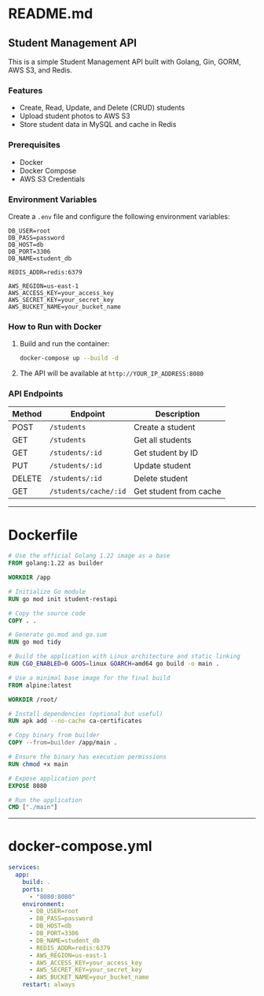 # README.md

## Student Management API
This is a simple Student Management API built with Golang, Gin, GORM, AWS S3, and Redis.

### Features
- Create, Read, Update, and Delete (CRUD) students
- Upload student photos to AWS S3
- Store student data in MySQL and cache in Redis

### Prerequisites
- Docker
- Docker Compose
- AWS S3 Credentials

### Environment Variables
Create a `.env` file and configure the following environment variables:
```env
DB_USER=root
DB_PASS=password
DB_HOST=db
DB_PORT=3306
DB_NAME=student_db

REDIS_ADDR=redis:6379

AWS_REGION=us-east-1
AWS_ACCESS_KEY=your_access_key
AWS_SECRET_KEY=your_secret_key
AWS_BUCKET_NAME=your_bucket_name
```

### How to Run with Docker
1. Build and run the container:
   ```sh
   docker-compose up --build -d
   ```
2. The API will be available at `http://YOUR_IP_ADDRESS:8080`

### API Endpoints
| Method | Endpoint               | Description              |
|--------|------------------------|--------------------------|
| POST   | `/students`            | Create a student        |
| GET    | `/students`            | Get all students        |
| GET    | `/students/:id`        | Get student by ID       |
| PUT    | `/students/:id`        | Update student          |
| DELETE | `/students/:id`        | Delete student          |
| GET    | `/students/cache/:id`  | Get student from cache  |

---

# Dockerfile

```dockerfile
# Use the official Golang 1.22 image as a base
FROM golang:1.22 as builder

WORKDIR /app

# Initialize Go module
RUN go mod init student-restapi

# Copy the source code
COPY . .

# Generate go.mod and go.sum
RUN go mod tidy

# Build the application with Linux architecture and static linking
RUN CGO_ENABLED=0 GOOS=linux GOARCH=amd64 go build -o main .

# Use a minimal base image for the final build
FROM alpine:latest

WORKDIR /root/

# Install dependencies (optional but useful)
RUN apk add --no-cache ca-certificates

# Copy binary from builder
COPY --from=builder /app/main .

# Ensure the binary has execution permissions
RUN chmod +x main

# Expose application port
EXPOSE 8080

# Run the application
CMD ["./main"]
```

---

# docker-compose.yml

```yaml
services:
  app:
    build: .
    ports:
      - "8080:8080"
    environment:
      - DB_USER=root
      - DB_PASS=password
      - DB_HOST=db
      - DB_PORT=3306
      - DB_NAME=student_db
      - REDIS_ADDR=redis:6379
      - AWS_REGION=us-east-1
      - AWS_ACCESS_KEY=your_access_key
      - AWS_SECRET_KEY=your_secret_key
      - AWS_BUCKET_NAME=your_bucket_name
    restart: always
